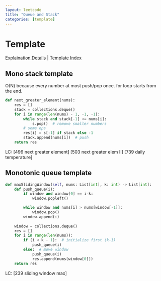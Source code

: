 ```yaml
---
layout: leetcode
title: "Queue and Stack"
categories: [template]
---
```


# Template

[Explaination Details](./summary.md) | [Template Index](../template_list.md)

## Mono stack template

O(N) because every number at most push/pop once.
for loop starts from the end. 

```python
def next_greater_element(nums):
    res = []
    stack = collections.deque()
    for i in range(len(nums) - 1, -1, -1):
        while stack and stack[-1] <= nums[i]:
            s.pop()  # remove smaller numbers
        # some ops
        res[i] = s[-1] if stack else -1
        stack.append(nums[i])  # push
    return res
```

LC: 
[496 next greater element]
[503 next greater elem II]
[739 daily temperature]

## Monotonic queue template

```python
def maxSlidingWindow(self, nums: List[int], k: int) -> List[int]:
    def push_queue(i):
        if window and window[0] == i-k:
            window.popleft()

        while window and nums[i] > nums[window[-1]]:
            window.pop()
        window.append(i)
        
    window = collections.deque()
    res = []
    for i in range(len(nums)):
        if (i < k - 1):  # initialize first (k-1)
            push_queue(i)
        else:  # move window
            push_queue(i)
            res.append(nums[window[0]])
    return res
```

LC:
[239 sliding window max]